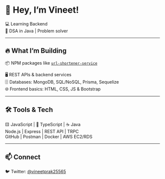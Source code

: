 # 👋 Hey, I’m Vineet!

💻 Learning Backend   
🧠 DSA in Java | Problem solver  

---

## 🔥 What I’m Building

📦 NPM packages like [`url-shortener-service`](https://www.npmjs.com/package/@veeinmaking/url-shortener-service)  

🖥 REST APIs & backend services  
🗄 Databases: MongoDB, SQL/NoSQL, Prisma, Sequelize  
🌐 Frontend basics: HTML, CSS, JS & Bootstrap  

---

## 🛠 Tools & Tech

🟨 JavaScript | 🔵 TypeScript | ☕ Java  
Node.js | Express | REST API | TRPC  
GitHub | Postman | Docker | AWS EC2/RDS  

---

## 📫 Connect

🐦 Twitter: [@vineetprak25565](https://x.com/vineetprak25565)  
